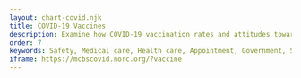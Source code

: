 ```yaml
---
layout: chart-covid.njk
title: COVID-19 Vaccines
description: Examine how COVID-19 vaccination rates and attitudes towards getting vaccinated varied across Medicare beneficiaries.
order: 7
keywords: Safety, Medical care, Health care, Appointment, Government, Shot, Dose, Side Effect, Chronic, Coronavirus, Sex, Gender, Age, Income, Race, Ethnicity, Language, English, Dual, Dual eligible, Smoking, Smoker, Tobacco, Immune system
iframe: https://mcbscovid.norc.org/?vaccine
---
```

